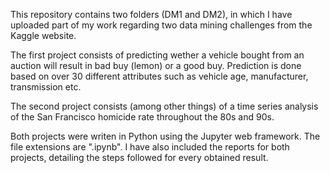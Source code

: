 This repository contains two folders (DM1 and DM2), in which I have uploaded part of my work regarding two data mining challenges from the Kaggle website. 

The first project consists of predicting wether a vehicle bought from an auction will result in bad buy (lemon) or a good buy. Prediction is done based on over 30 different attributes such as vehicle age, manufacturer, transmission etc. 

The second project consists (among other things) of a time series analysis of the San Francisco homicide rate throughout the 80s and 90s.

Both projects were writen in Python using the Jupyter web framework. The file extensions are ".ipynb". I have also included the reports for both projects, detailing the steps followed for every obtained result.

